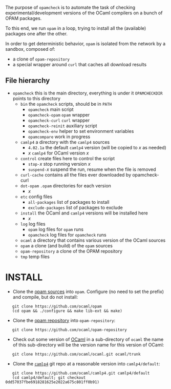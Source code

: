 The purpose of `opamcheck` is to automate the task of checking
experimental/development versions of the OCaml compilers on a bunch of
OPAM packages.

To this end, we run `opam` in a loop, trying to install all the
(available) packages one after the other.

In order to get deterministic behavior, `opam` is isolated from the
network by a sandbox, composed of:
- a clone of `opam-repository`
- a special wrapper around `curl` that caches all download results


File hierarchy
--------------

* `opamcheck`          this is the main directory, everything is under it
                       `OPAMCHECKDIR` points to this directory
  * `bin`              the `opamcheck` scripts, should be in `PATH`
    * `opamcheck`      main script
    * `opamcheck-opam`   `opam` wrapper
    * `opamcheck-curl`   `curl` wrapper
    * `opamcheck-reinit` auxiliary script
    * `opamcheck-env`    helper to set environment variables
    * `opamcompare`      work in progress
  * `camlp4`           a directory with the `camlp4` sources
    * `4.02.1a`        the default `camlp4` version (will be copied to *x* as needed)
    * *x*              `camlp4` for OCaml version *x*
  * `control`          create files here to control the script
    * `stop-`*x*         stop running version *x*
    * `suspend-`*x*      suspend the run, resume when the file is removed
  * `curl-cache`       contains all the files ever downloaded by opamcheck-curl
  * `dot-opam`         `.opam` directories for each version
    * *x*
  * `etc`              config files
    * `all-packages`     list of packages to install
    * `exclude-packages` list of packages to exclude
  * `install`          the OCaml and `camlp4` versions will be installed here
    * *x*
  * `log`              log files
    * `opam`           log files for `opam` runs
    * `opamcheck`      log files for `opamcheck` runs
  * `ocaml`            a directory that contains various version of the OCaml sources
  * `opam`             a clone (and build) of the `opam` sources
  * `opam-repository`  a clone of the OPAM repository
  * `tmp`              temp files
  


INSTALL
=======
- Clone the [opam sources](https://github.com/ocaml/opam) into `opam`. Configure (no need to set the prefix)
  and compile, but do not install:
```
   git clone https://github.com/ocaml/opam
   (cd opam && ./configure && make lib-ext && make)
```
- Clone the [opam repository](https://github.com/ocaml/opam-repository) into `opam-repository`:
```
   git clone https://github.com/ocaml/opam-repository
```
- Check out some version of [OCaml](https://github.com/ocaml/ocaml.git) in a sub-directory of `ocaml`
    the name of this sub-directory will be the version name for this
    version of OCaml:
```
   git clone https://github.com/ocaml/ocaml.git ocaml/trunk
```
- Clone the [`camlp4`](https://github.com/ocaml/camlp4) git repo at a reasonable version into `camlp4/default`:
```
   git clone https://github.com/ocaml/camlp4.git camlp4/default
   (cd camlp4/default; git checkout 0dd57037fbe6918281625e2022a675c801ff0b91)
```
